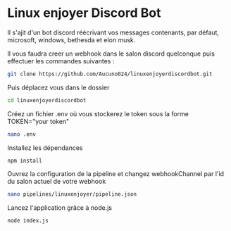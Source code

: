 # Linux enjoyer Discord Bot

Il s'ajit d'un bot discord réécrivant vos messages contenants, par défaut, microsoft, windows, bethesda et elon musk.

Il vous faudra creer un webhook dans le salon discord quelconque puis effectuer les commandes suivantes :
``` bash
git clone https://github.com/Aucuno024/linuxenjoyerdiscordbot.git
```
Puis déplacez vous dans le dossier
``` bash
cd linuxenjoyerdiscordbot
```
Créez un fichier .env où vous stockerez le token sous la forme TOKEN="your token"
``` bash
nano .env
```
Installez les dépendances 
```bash
npm install
```
Ouvrez la configuration de la pipeline et changez webhookChannel par l'id du salon actuel de votre webhook
```bash
nano pipelines/linuxenjoyer/pipeline.json 
```
Lancez l'application grâce à node.js
``` bash
node index.js
```
